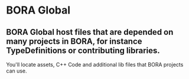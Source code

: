 # BORA Global
## BORA Global host files that are depended on many projects in BORA, for instance TypeDefinitions or contributing libraries.

You'll locate assets, C++ Code and additional lib files that BORA projects can use.
